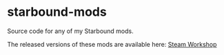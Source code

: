 # starbound-mods
Source code for any of my Starbound mods. 

The released versions of these mods are available here: [Steam Workshop](https://steamcommunity.com/id/MysticElodie/myworkshopfiles/?appid=211820)